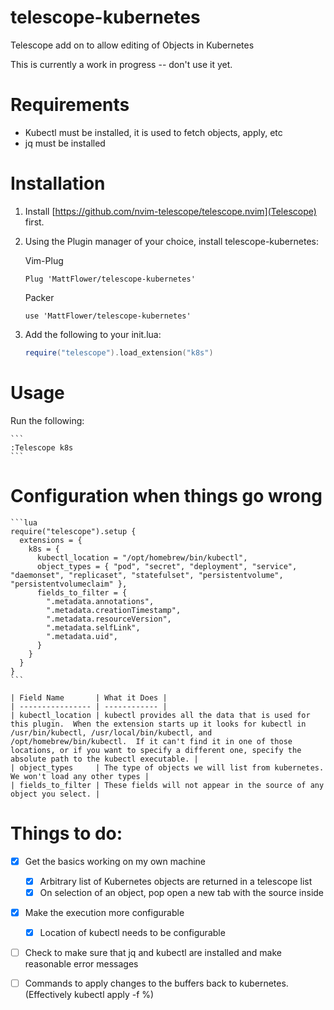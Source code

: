 # telescope-kubernetes
Telescope add on to allow editing of Objects in Kubernetes

This is currently a work in progress -- don't use it yet.

# Requirements
* Kubectl must be installed, it is used to fetch objects, apply, etc
* jq must be installed

# Installation
1. Install [https://github.com/nvim-telescope/telescope.nvim](Telescope) first.
2. Using the Plugin manager of your choice, install telescope-kubernetes:

    Vim-Plug
    ```
    Plug 'MattFlower/telescope-kubernetes'
    ```

    Packer
    ```
    use 'MattFlower/telescope-kubernetes'
    ```
3. Add the following to your init.lua:
    ```lua
    require("telescope").load_extension("k8s") 
    ```
    
# Usage
Run the following:

    ```
    :Telescope k8s
    ```

# Configuration when things go wrong

    ```lua
    require("telescope").setup {
      extensions = {
        k8s = {
          kubectl_location = "/opt/homebrew/bin/kubectl",
          object_types = { "pod", "secret", "deployment", "service", "daemonset", "replicaset", "statefulset", "persistentvolume", "persistentvolumeclaim" },
          fields_to_filter = { 
            ".metadata.annotations",
            ".metadata.creationTimestamp",
            ".metadata.resourceVersion",
            ".metadata.selfLink",
            ".metadata.uid",
          }
        }
      }
    }
    ```

    | Field Name       | What it Does |
    | ---------------- | ------------ |
    | kubectl_location | kubectl provides all the data that is used for this plugin.  When the extension starts up it looks for kubectl in /usr/bin/kubectl, /usr/local/bin/kubectl, and /opt/homebrew/bin/kubectl.  If it can't find it in one of those locations, or if you want to specify a different one, specify the absolute path to the kubectl executable. |
    | object_types     | The type of objects we will list from kubernetes.  We won't load any other types |
    | fields_to_filter | These fields will not appear in the source of any object you select. |


# Things to do:

- [X] Get the basics working on my own machine
  - [X] Arbitrary list of Kubernetes objects are returned in a telescope list
  - [X] On selection of an object, pop open a new tab with the source inside
- [X] Make the execution more configurable
  - [X] Location of kubectl needs to be configurable
- [ ] Check to make sure that jq and kubectl are installed and make reasonable error messages
- [ ] Commands to apply changes to the buffers back to kubernetes.  (Effectively kubectl apply -f %)

